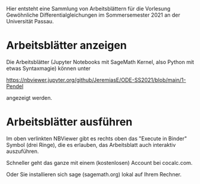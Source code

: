 Hier entsteht eine Sammlung von Arbeitsblättern für die Vorlesung Gewöhnliche Differentialgleichungen
im Sommersemester 2021 an der Universität Passau.

# Arbeitsblätter anzeigen

Die Arbeitsblätter (Jupyter Notebooks mit SageMath Kernel, also Python mit etwas Syntaxmagie) können
unter

https://nbviewer.jupyter.org/github/JeremiasE/ODE-SS2021/blob/main/1-Pendel

angezeigt werden. 

# Arbeitsblätter ausführen 
Im oben verlinkten NBViewer gibt es rechts oben das "Execute in Binder" Symbol (drei Ringe), die
es erlauben, das Arbeitsblatt auch interaktiv auszuführen.

Schneller geht das ganze mit einem (kostenlosen) Account bei cocalc.com.

Oder Sie installieren sich sage (sagemath.org) lokal auf Ihrem Rechner.

